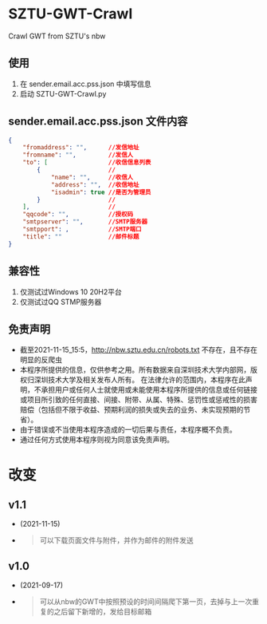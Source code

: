 # SZTU-GWT-Crawl
Crawl GWT from SZTU's nbw

## 使用
1. 在 sender.email.acc.pss.json 中填写信息
2. 启动 SZTU-GWT-Crawl.py

## sender.email.acc.pss.json 文件内容
```json
{
    "fromaddress": "",      //发信地址
    "fromname": "",         //发信人
    "to": [                 //收信信息列表
        {                   //
            "name": "",     //收信人
            "address": "",  //收信地址
            "isadmin": true //是否为管理员
        }                   //
    ],                      //
    "qqcode": "",           //授权码
    "smtpserver": "",       //SMTP服务器
    "smtpport": ,           //SMTP端口
    "title": ""             //邮件标题
}
```
## 兼容性
1. 仅测试过Windows 10 20H2平台
2. 仅测试过QQ STMP服务器

## 免责声明
- 截至2021-11-15_15:5，http://nbw.sztu.edu.cn/robots.txt 不存在，且不存在明显的反爬虫
- 本程序所提供的信息，仅供参考之用。所有数据来自深圳技术大学内部网，版权归深圳技术大学及相关发布人所有。
在法律允许的范围内，本程序在此声明，不承担用户或任何人士就使用或未能使用本程序所提供的信息或任何链接或项目所引致的任何直接、间接、附带、从属、特殊、惩罚性或惩戒性的损害赔偿（包括但不限于收益、预期利润的损失或失去的业务、未实现预期的节省）。
- 由于错误或不当使用本程序造成的一切后果与责任，本程序概不负责。
- 通过任何方式使用本程序则视为同意该免责声明。

# 改变

## v1.1
- (2021-11-15)
- > 可以下载页面文件与附件，并作为邮件的附件发送


## v1.0
- (2021-09-17)
- > 可以从nbw的GWT中按照预设的时间间隔爬下第一页，去掉与上一次重复的之后留下新增的，发给目标邮箱